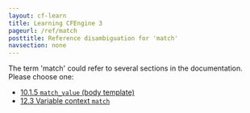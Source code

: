 ```yaml
---
layout: cf-learn
title: Learning CFEngine 3
pageurl: /ref/match
posttitle: Reference disambiguation for 'match'
navsection: none
---
```


The term 'match' could refer to several sections in the documentation. Please choose one:

- [10.1.5 <code>match_value</code> (body template)](https://cfengine.com/manuals/cf3-reference#match_value-in-measurements)
- [12.3 Variable context <code>match</code>](https://cfengine.com/manuals/cf3-reference#Variable-context-match)
